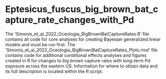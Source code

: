 # Eptesicus_fuscus_big_brown_bat_capture_rate_changes_with_Pd
The 'Simonis_et_al_2022_Oceologia_BigBrownBatCaptureRates.R' file contains all code for core analyses for creating Bayesian generalized linear models and must be run first. The 'Simonis_et_al_2022_Oceologia_BigBrownBatCaptureRates_Plots.rmd' file contains code for additional conditional effects analyses and figures created in R for changes to big brown capture rates with long-term Pd exposure across the eastern US. Information for where to obtain data and its full description is located within the R script.
